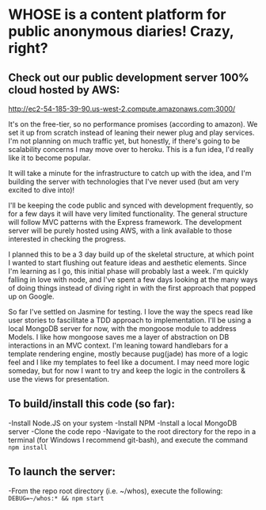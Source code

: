 # WHOSE is a content platform for public anonymous diaries! Crazy, right?

## Check out our public development server 100% cloud hosted by AWS:

   http://ec2-54-185-39-90.us-west-2.compute.amazonaws.com:3000/

It's on the free-tier, so no performance promises (according to amazon).
We set it up from scratch instead of leaning their newer plug and play
services. I'm not planning on much traffic yet, but honestly, if there's
going to be scalability concerns I may move over to heroku. This is a fun
idea, I'd really like it to become popular.

It will take a minute for the infrastructure to catch up with the idea,
and I'm building the server with technologies that I've never used (but am
very excited to dive into)! 

I'll be keeping the code public and synced with development frequently, so
for a few days it will have very limited functionality. The general structure 
will follow MVC patterns with the Express framework. The development server 
will be purely hosted using AWS, with a link available to those interested in 
checking the progress. 

I planned this to be a 3 day build up of the skeletal structure, at which 
point I wanted to start flushing out feature ideas and aesthetic elements.
Since I'm learning as I go, this initial phase will probably last a week.
I'm quickly falling in love with node, and I've spent a few days looking 
at the many ways of doing things instead of diving right in with the 
first approach that popped up on Google.

So far I've settled on Jasmine for testing. I love the way the specs read
like user stories to fascilitate a TDD approach to implementation. I'll 
be using a local MongoDB server for now, with the mongoose module to 
address Models. I like how mongoose saves me a layer of abstraction on
DB interactions in an MVC context. I'm leaning toward handlebars for a
template rendering engine, mostly because pug(jade) has more of a logic
feel and I like my templates to feel like a document. I may need more logic
someday, but for now I want to try and keep the logic in the controllers &
use the views for presentation.


## To build/install this code (so far):
-Install Node.JS on your system
-Install NPM 
-Install a local MongoDB server
-Clone the code repo 
-Navigate to the root directory for the repo in a terminal (for Windows
 I recommend git-bash), and execute the command `npm install`

## To launch the server:
-From the repo root directory (i.e. ~/whos), execute the following:
 `DEBUG=~/whos:* && npm start`
 
